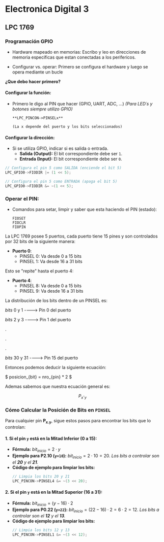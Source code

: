 # Electronica Digital 3

## LPC 1769

### Programación GPIO

- Hardware mapeado en memorias: Escribo y leo en direcciones de memoria especificas que estan conectadas a los perifericos.

- Configurar vs. operar: Primero se configura el hardware y luego se opera mediante un bucle

**¿Que debo hacer primero?**

#### Configurar la función:

- Primero le digo al PIN que hacer (GPIO, UART, ADC, ...)    *(Para LED´s y botones siempre utilizo GPIO)*
    ```
    **LPC_PINCON->PINSELx**

    (La x depende del puerto y los bits seleccionados)
    ```

#### Configurar la dirección:

- Si se utiliza GPIO, indicar si es salida o entrada.
    - **Salida (Output):** El bit correspondiente debe ser `1`.
    - **Entrada (Input):** El bit correspondiente debe ser `0`.

```c
// Configura el pin 5 como SALIDA (enciende el bit 5)
LPC_GPIO0->FIODIR |= (1 << 5);

// Configura el pin 5 como ENTRADA (apaga el bit 5)
LPC_GPIO0->FIODIR &= ~(1 << 5);
```

### Operar el PIN:

- Comandos para setar, limpir y saber que esta haciendo el PIN (estado):
    ```
    FIOSET
    FIOCLR
    FIOPIN
    ```

La LPC 1769 posee 5 puertos, cada puerto tiene 15 pines y son controlados por 32 bits de la siguiente manera:

- **Puerto 0**:
    - PINSEL 0: Va desde 0 a 15 bits
    - PINSEL 1: Va desde 16 a 31 bits

Esto se "repite" hasta el puerto 4:

- **Puerto 4**:
    - PINSEL 8: Va desde 0 a 15 bits
    - PINSEL 9: Va desde 16 a 31 bits

La distribución de los bits dentro de un PINSEL es:

*bits* 0 y 1 ----> Pin 0 del puerto

*bits* 2 y 3 ----> Pin 1 del puerto

.

.

.

*bits* 30 y 31 ----> Pin 15 del puerto

Entonces podemos deducir la siguiente ecuación:

$ posicion_{bit} = nro_{pin} * 2 $

Ademas sabemos que nuestra ecuación general es:

$$ P_{x} \cdot _{y} $$

### Cómo Calcular la Posición de Bits en `PINSEL`

Para cualquier pin **P<sub>x.y</sub>**, sigue estos pasos para encontrar los bits que lo controlan:

#### **1. Si el pin `y` está en la Mitad Inferior (0 a 15):**

-   **Fórmula:**
    $bit_{inicio} = 2 \cdot y$
-   **Ejemplo para P2.10 (`y=10`):**
    $bit_{inicio} = 2 \cdot 10 = 20$.
    *Los bits a controlar son el **20** y el **21**.*
-   **Código de ejemplo para limpiar los bits:**
    ```c
    // Limpia los bits 20 y 21
    LPC_PINCON->PINSEL4 &= ~(3 << 20);
    ```

#### **2. Si el pin `y` está en la Mitad Superior (16 a 31):**

-   **Fórmula:**
    $bit_{inicio} = (y - 16) \cdot 2$
-   **Ejemplo para P0.22 (`y=22`):**
    $bit_{inicio} = (22 - 16) \cdot 2 = 6 \cdot 2 = 12$.
    *Los bits a controlar son el **12** y el **13**.*
-   **Código de ejemplo para limpiar los bits:**
    ```c
    // Limpia los bits 12 y 13
    LPC_PINCON->PINSEL1 &= ~(3 << 12);
    ```


